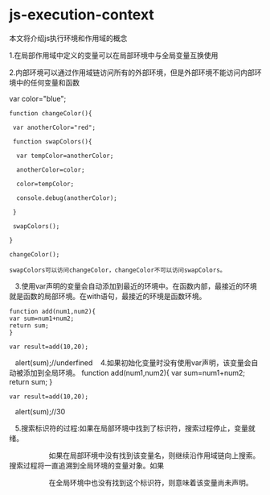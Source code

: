 # js-execution-context
本文将介绍js执行环境和作用域的概念

1.在局部作用域中定义的变量可以在局部环境中与全局变量互换使用

2.内部环境可以通过作用域链访问所有的外部环境，但是外部环境不能访问内部环境中的任何变量和函数

var color="blue";

    function changeColor(){
    
     var anotherColor="red";

     function swapColors(){
     
      var tempColor=anotherColor;
      
      anotherColor=color;
      
      color=tempColor;
      
      console.debug(anotherColor);
      
     }
     
     swapColors();
     
    }
    
    changeColor();
    
    swapColors可以访问changeColor，changeColor不可以访问swapColors。
    
    3.使用var声明的变量会自动添加到最近的环境中。在函数内部，最接近的环境就是函数的局部环境。在with语句，最接近的环境是函数环境。
    
    function add(num1,num2){
    var sum=num1+num2;
    return sum;
    }
    
    var result=add(10,20);
    alert(sum);//underfined
    4.如果初始化变量时没有使用var声明，该变量会自动被添加到全局环境。
    function add(num1,num2){
    var sum=num1+num2;
    return sum;
    }
    
    var result=add(10,20);
    alert(sum);//30
    
    5.搜索标识符的过程:如果在局部环境中找到了标识符，搜索过程停止，变量就绪。
    
                     如果在局部环境中没有找到该变量名，则继续沿作用域链向上搜索。搜索过程将一直追溯到全局环境的变量对象。如果
                     
                     在全局环境中也没有找到这个标识符，则意味着该变量尚未声明。
                    
